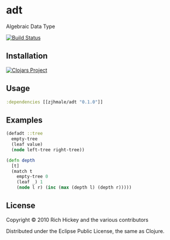 # adt

Algebraic Data Type

[![Build Status](https://travis-ci.org/zjhmale/ADT.svg?branch=master)](https://travis-ci.org/zjhmale/ADT)

## Installation

[![Clojars Project](http://clojars.org/zjhmale/adt/latest-version.svg)](http://clojars.org/zjhmale/adt)

## Usage

```clojure
:dependencies [[zjhmale/adt "0.1.0"]]
```

## Examples

```clojure
(defadt ::tree
  empty-tree
  (leaf value)
  (node left-tree right-tree))

(defn depth
  [t]
  (match t
    empty-tree 0
    (leaf _) 1
    (node l r) (inc (max (depth l) (depth r)))))
```

## License

Copyright © 2010 Rich Hickey and the various contributors

Distributed under the Eclipse Public License, the same as Clojure.
